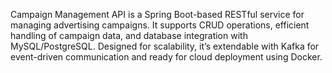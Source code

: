 Campaign Management API is a Spring Boot-based RESTful service for managing advertising campaigns. It supports CRUD operations, efficient handling of campaign data, and database integration with MySQL/PostgreSQL. Designed for scalability, it’s extendable with Kafka for event-driven communication and ready for cloud deployment using Docker.
